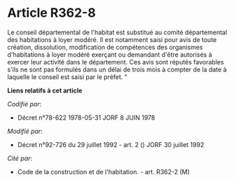 # Article R362-8

Le conseil départemental de l'habitat est substitué au comité départemental des habitations à loyer modéré. Il est notamment
saisi pour avis de toute création, dissolution, modification de compétences des organismes d'habitations à loyer modéré
exerçant ou demandant d'être autorisés à exercer leur activité dans le département. Ces avis sont réputés favorables s'ils ne
sont pas formulés dans un délai de trois mois à compter de la date à laquelle le conseil est saisi par le préfet. "

**Liens relatifs à cet article**

_Codifié par_:

  - Décret n°78-622 1978-05-31 JORF 8 JUIN 1978

_Modifié par_:

  - Décret n°92-726 du 29 juillet 1992 - art. 2 () JORF 30 juillet 1992

_Cité par_:

  - Code de la construction et de l'habitation. - art. R362-2 (M)
